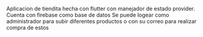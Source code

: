 Aplicacion de tiendita hecha con flutter con manejador de estado provider.
Cuenta con firebase como base de datos
Se puede logear como administrador para subir diferentes productos o con su correo para realizar compra de estos
